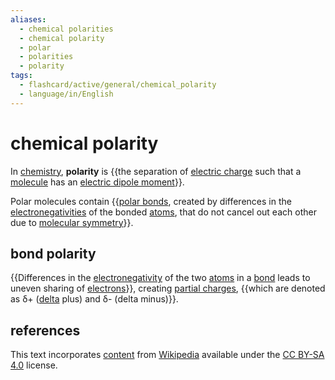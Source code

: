 ```yaml
---
aliases:
  - chemical polarities
  - chemical polarity
  - polar
  - polarities
  - polarity
tags:
  - flashcard/active/general/chemical_polarity
  - language/in/English
---
```


# chemical polarity

In [chemistry](chemistry.md), __polarity__ is {{the separation of [electric charge](electric%20charge.md) such that a [molecule](molecule.md) has an [electric dipole moment](electric%20dipole%20moment.md)}}. <!--SR:!2024-09-24,217,270-->

Polar molecules contain {{[polar bonds](#bond%20polarity), created by differences in the [electronegativities](electronegativity.md) of the bonded [atoms](atom.md), that do not cancel out each other due to [molecular symmetry](molecular%20symmetry.md)}}. <!--SR:!2025-07-24,552,250-->

## bond polarity

{{Differences in the [electronegativity](electronegativity.md) of the two [atoms](atom.md) in a [bond](chemical%20bond.md) leads to uneven sharing of [electrons](electron.md)}}, creating [partial charges](partial%20charge.md), {{which are denoted as δ+ ([delta](delta%20(letter).md) plus) and δ- (delta minus)}}. <!--SR:!2025-10-19,533,230!2024-09-12,382,290-->

## references

This text incorporates [content](https://en.wikipedia.org/wiki/chemical_polarity) from [Wikipedia](Wikipedia.md) available under the [CC BY-SA 4.0](https://creativecommons.org/licenses/by-sa/4.0/) license.
